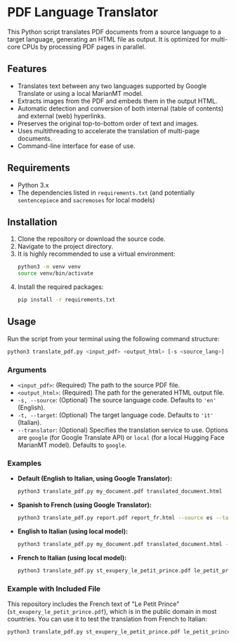 # PDF Language Translator

This Python script translates PDF documents from a source language to a target language, generating an HTML file as output. It is optimized for multi-core CPUs by processing PDF pages in parallel.

## Features

- Translates text between any two languages supported by Google Translate or using a local MarianMT model.
- Extracts images from the PDF and embeds them in the output HTML.
- Automatic detection and conversion of both internal (table of contents) and external (web) hyperlinks.
- Preserves the original top-to-bottom order of text and images.
- Uses multithreading to accelerate the translation of multi-page documents.
- Command-line interface for ease of use.

## Requirements

- Python 3.x
- The dependencies listed in `requirements.txt` (and potentially `sentencepiece` and `sacremoses` for local models)

## Installation

1. Clone the repository or download the source code.
2. Navigate to the project directory.
3. It is highly recommended to use a virtual environment:
   ```bash
   python3 -m venv venv
   source venv/bin/activate
   ```
4. Install the required packages:
   ```bash
   pip install -r requirements.txt
   ```

## Usage

Run the script from your terminal using the following command structure:

```bash
python3 translate_pdf.py <input_pdf> <output_html> [-s <source_lang>] [-t <target_lang>] [--translator <google|local>]
```

### Arguments

- `<input_pdf>`: (Required) The path to the source PDF file.
- `<output_html>`: (Required) The path for the generated HTML output file.
- `-s, --source`: (Optional) The source language code. Defaults to `'en'` (English).
- `-t, --target`: (Optional) The target language code. Defaults to `'it'` (Italian).
- `--translator`: (Optional) Specifies the translation service to use. Options are `google` (for Google Translate API) or `local` (for a local Hugging Face MarianMT model). Defaults to `google`.

### Examples

- **Default (English to Italian, using Google Translator):**
  ```bash
  python3 translate_pdf.py my_document.pdf translated_document.html
  ```

- **Spanish to French (using Google Translator):**
  ```bash
  python3 translate_pdf.py report.pdf report_fr.html --source es --target fr
  ```

- **English to Italian (using local model):**
  ```bash
  python3 translate_pdf.py my_document.pdf translated_document.html --translator local
  ```

- **French to Italian (using local model):**
  ```bash
  python3 translate_pdf.py st_exupery_le_petit_prince.pdf le_petit_prince_it.html --source fr --target it --translator local
  ```

### Example with Included File

This repository includes the French text of "Le Petit Prince" (`st_exupery_le_petit_prince.pdf`), which is in the public domain in most countries. You can use it to test the translation from French to Italian:

```bash
python3 translate_pdf.py st_exupery_le_petit_prince.pdf le_petit_prince_it.html --source fr --target it --translator local
```

